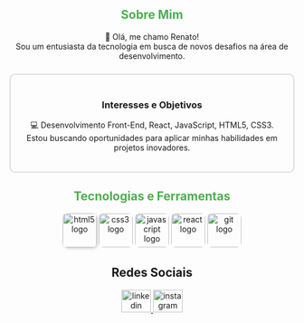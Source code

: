 <h2 align="center" style="color: #4CAF50;">Sobre Mim</h2>

<p align="center">
  👋 Olá, me chamo Renato!<br>
  Sou um entusiasta da tecnologia em busca de novos desafios na área de desenvolvimento.
</p>

###

<div align="center" style="border: 2px solid #ddd; padding: 20px; border-radius: 10px;">
  <h3>Interesses e Objetivos</h3>
  <p>
    💻 Desenvolvimento Front-End, React, JavaScript, HTML5, CSS3.<br>
    Estou buscando oportunidades para aplicar minhas habilidades em projetos inovadores.
  </p>
</div>

###

<h2 align="center" style="color: #4CAF50;">Tecnologias e Ferramentas</h2>

<div align="center">
  <img src="https://cdn.jsdelivr.net/gh/devicons/devicon/icons/html5/html5-original.svg" height="60" alt="html5 logo" style="border-radius: 8px; box-shadow: 2px 2px 5px rgba(0, 0, 0, 0.2);" />
  <img src="https://cdn.jsdelivr.net/gh/devicons/devicon/icons/css3/css3-original.svg" height="60" alt="css3 logo" style="border-radius: 8px;" />
  <img src="https://cdn.jsdelivr.net/gh/devicons/devicon/icons/javascript/javascript-original.svg" height="60" alt="javascript logo" style="border-radius: 8px;" />
  <img src="https://cdn.jsdelivr.net/gh/devicons/devicon/icons/react/react-original.svg" height="60" alt="react logo" style="border-radius: 8px;" />
  <img src="https://cdn.jsdelivr.net/gh/devicons/devicon/icons/git/git-original.svg" height="60" alt="git logo" style="border-radius: 8px;" />
</div>

###

<h2 align="center">Redes Sociais</h2>

<div align="center">
  <a href="https://www.linkedin.com/in/renato-paiva2022/" target="_blank">
    <img src="https://raw.githubusercontent.com/maurodesouza/profile-readme-generator/master/src/assets/icons/social/linkedin/default.svg" width="52" height="40" alt="linkedin logo" />
  </a>
  <a href="https://www.instagram.com/natoo23/" target="_blank">
    <img src="https://raw.githubusercontent.com/maurodesouza/profile-readme-generator/master/src/assets/icons/social/instagram/default.svg" width="52" height="40" alt="instagram logo" />
  </a>
</div>



